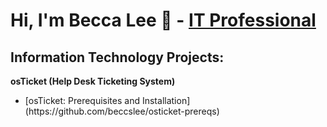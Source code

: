 <h1> Hi, I'm Becca Lee 👋 - <a href="https://www.linkedin.com/in/beccajlee/">IT Professional</a></h1>

<h2>Information Technology Projects:</h2>
<b>osTicket (Help Desk Ticketing System)</b>
<ul>
  <li>[osTicket: Prerequisites and Installation](https://github.com/beccslee/osticket-prereqs)</li>
</ul>

<!--
**beccslee/beccslee** is a ✨ _special_ ✨ repository because its `README.md` (this file) appears on your GitHub profile.

Here are some ideas to get you started:

- 🔭 I’m currently working on ...
- 🌱 I’m currently learning ...
- 👯 I’m looking to collaborate on ...
- 🤔 I’m looking for help with ...
- 💬 Ask me about ...
- 📫 How to reach me: ...
- 😄 Pronouns: ...
- ⚡ Fun fact: ...
-->
